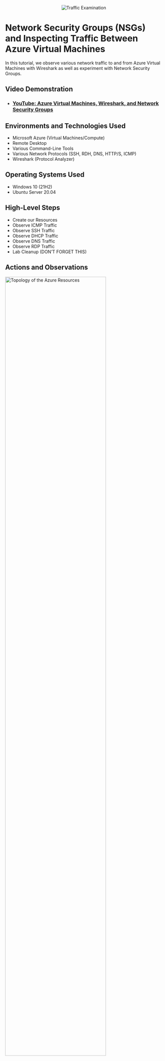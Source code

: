 <p align="center">
<img src="https://i.imgur.com/Ua7udoS.png" alt="Traffic Examination"/>
</p>

<h1>Network Security Groups (NSGs) and Inspecting Traffic Between Azure Virtual Machines</h1>
In this tutorial, we observe various network traffic to and from Azure Virtual Machines with Wireshark as well as experiment with Network Security Groups. <br />


<h2>Video Demonstration</h2>

- ### [YouTube: Azure Virtual Machines, Wireshark, and Network Security Groups](https://www.youtube.com/watch?v=LO3A44PRJj8)
<h2>Environments and Technologies Used</h2>

- Microsoft Azure (Virtual Machines/Compute)
- Remote Desktop
- Various Command-Line Tools
- Various Network Protocols (SSH, RDH, DNS, HTTP/S, ICMP)
- Wireshark (Protocol Analyzer)

<h2>Operating Systems Used </h2>

- Windows 10 (21H2)
- Ubuntu Server 20.04

<h2>High-Level Steps</h2>

- Create our Resources
- Observe ICMP Traffic
- Observe SSH Traffic
- Observe DHCP Traffic
- Observe DNS Traffic
- Observe RDP Traffic
- Lab Cleanup (DON’T FORGET THIS)

<h2>Actions and Observations</h2>

<p>
<img src="https://imgur.com/V2DGxdJ.jpg" height="80%" width="80%" alt="Topology of the Azure Resources"/>
</p>
<p>
Display of two virtual machines, vm1 and vm2.  Two network security groups, two NIC cards (software) for each virtual machine,
two IP addresses, one default gateway, and one virtual network.
  
Part 1 (Create our Resources)
  
1. Create a Resource Group
2. Create a Windows 10 Virtual Machine (VM)
3. While creating the VM, select the previously created Resource Group
4. While creating the VM, allow it to create a new Virtual Network (Vnet) and Subnet
5. Create a Linux (Ubuntu) VM
6. While create the VM, select the previously created Resource Group and Vnet
7. Observe Your Virtual Network within Network Watcher

</p>
<br />

<p>
<img src="https://imgur.com/4fP5DNV.jpg" height="80%" width="80%" alt="Pinging between vm1 and vm2"/>
</p>
<p>
Pinging between vm1 and vm2 through ICMP which is the protocol for pinging showing connectivity.
  
- For example the source IP address on row 1 is 10.0.0.4 and the destination IP address is 10.0.0.5. 
  
Part 2 (Observe ICMP Traffic)
  
8. Use Remote Desktop to connect to your Windows 10 Virtual Machine
9. Within your Windows 10 Virtual Machine, Install Wireshark
10. Open Wireshark and filter for ICMP traffic only
11. Retrieve the private IP address of the Ubuntu VM and attempt to ping it from within the Windows 10 VM
12. Observe ping requests and replies within WireShark
13. From The Windows 10 VM, open command line or PowerShell and attempt to ping a public website (such as www.google.com) and observe the traffic in WireShark
14. Initiate a perpetual/non-stop ping from your Windows 10 VM to your Ubuntu VM
15. Open the Network Security Group your Ubuntu VM is using and disable incoming (inbound) ICMP traffic
16. Back in the Windows 10 VM, observe the ICMP traffic in WireShark and the command line Ping activity
17. Re-enable ICMP traffic for the Network Security Group your Ubuntu VM is using
18. Back in the Windows 10 VM, observe the ICMP traffic in WireShark and the command line Ping activity (should start working)
19. Stop the ping activity

</p>
<br />

<p>
<img src="https://imgur.com/oRk6F9l.jpg" height="80%" width="80%" alt="Observing ssh traffic"/>
</p>
<p>
SSH stands for Secure Shell and is used for secure remote login from one virtual machine to another.

Part 2 (Observe SSH Traffic)
  
20. Back in Wireshark, filter for SSH traffic only
21. From your Windows 10 VM, “SSH into” your Ubuntu Virtual Machine (via its private IP address)
22. Type commands (ls, pwd, etc) into the linux SSH connection and observe SSH traffic spam in WireShark
23. Exit the SSH connection by typing ‘exit’ and pressing [Enter]

</p>

<img src="https://imgur.com/LMWuS15.jpg" height="80%" width="80%" alt="Topology of the Azure Resources"/>
</p>
<p>
  DHCP (Dynamic Host Configuration Protocol) is a server which manages IP addresses and assigns them to clients.
  
  Part 2 (Observe DHCP Traffic)
  
24. Back in Wireshark, filter for DHCP traffic only
25. From your Windows 10 VM, attempt to issue your VM a new IP address from the command line (ipconfig /renew)
26. Observe the DHCP traffic appearing in WireShark

<img src="https://imgur.com/U5yg8GA.jpg" height="80%" width="80%" alt="Observing ssh traffic"/>
</p>
<p>
  DNS Domain Name System) is like a directory and matches domain names with IP addresses. On the first row it
  matches google.com to an IP address.
  
  Part 2 (Observe DNS Traffic)
  
27. Back in Wireshark, filter for DNS traffic only
28. From your Windows 10 VM within a command line, use nslookup to see what google.com and disney.com’s IP addresses are
29. Observe the DNS traffic being show in WireShark
  
  <img src="https://imgur.com/apAMizX.jpg" height="80%" width="80%" alt="Topology of the Azure Resources"/>
</p>
<p>
  RDP (Remote Desktop Protocol) also known as tcp==3389 is a network communication protocol which allows users to connect
  with another computer from a remote location.
  
  Part 2 (Observe RDP Traffic)
  
30. Back in Wireshark, filter for RDP traffic only (tcp.port == 3389)
31. Observe the immediate non-stop spam of traffic.
    - Why do you think it’s non-stop spamming vs only showing traffic when you do an activity?
    - Answer: because the RDP (protocol) is constantly showing you a live stream from one computer to another, therefor traffic is always being                         transmitted.
              
  
  


  
  

<p>

  
  















